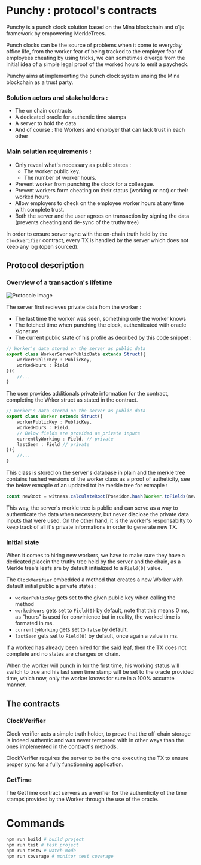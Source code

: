# Punchy : protocol's contracts

Punchy is a punch clock solution based on the Mina blockchain and o1js framework by empowering MerkleTrees.

Punch clocks can be the source of problems when it come to everyday office life, from the worker
fear of being tracked to the employer fear of employees cheating by using tricks,
we can sometimes diverge from the initial idea of a simple legal proof of the worked
hours to emit a paycheck.

Punchy aims at implementing the punch clock system unsing the Mina blockchain as a trust party.

### Solution actors and stakeholders :
- The on chain contracts
- A dedicated oracle for authentic time stamps
- A server to hold the data
- And of course : the Workers and employer that can lack trust in each other

### Main solution requirements :

- Only reveal what's necessary as public states :
  - The worker public key.
  - The number of worker hours.
- Prevent worker from punching the clock for a colleague.
- Prevent workers form cheating on their status (working or not) or their worked hours.
- Allow employers to check on the employee worker hours at any time with complete trust.
- Both the server and the user agrees on transaction by signing the data (prevents cheating and de-sync of the truthy tree)

In order to ensure server sync with the on-chain truth held by the ```ClockVerifier``` contract,
every TX is handled by the server which does not keep any log (open sourced).

## Protocol description

### Overview of a transaction's lifetime

![Protocole image](https://image.noelshack.com/fichiers/2024/40/6/1728111893-capture-d-cran-du-2024-10-05-09-04-03.png)

The server first recieves private data from the worker :
- The last time the worker was seen, something only the worker knows
- The fetched time when punching the clock, authenticated with oracle signature
- The current public state of his profile as decribed by this code snippet :

```typescript
// Worker's data stored on the server as public data
export class WorkerServerPublicData extends Struct({
    workerPublicKey : PublicKey,
    workedHours : Field
}){
    //...
}
```

The user provides additionals private information for the contract, completing the Wrker struct as
stated in the contract.

```typescript
// Worker's data stored on the server as public data
export class Worker extends Struct({
    workerPublicKey : PublicKey,
    workedHours : Field,
    // Below fields are provided as private inputs
    currentlyWorking : Field, // private
    lastSeen : Field // private
}){
    //...
}
```

This class is stored on the server's database in plain and the merkle tree contains hashed versions
of the worker class as a proof of autheticity, see the below exmaple of an updated tot he merkle tree
for exmaple : 

```typescript
const newRoot = witness.calculateRoot(Poseidon.hash(Worker.toFields(newWorker)));
```

This way, the server's merkle tree is public and can serve as a way to authenticate the data
when necessary, but never disclose the private data inputs that were used. On the other hand, it is
the worker's responsabilty to keep track of all it's private informations in order to generate new TX.

### Initial state

When it comes to hiring new workers, we have to make sure they have a dedicated placein the truthy tree
held by the server and the chain, as a Merkle tree's leafs are by default initialized to a ```Field(0)``` value.

The ```ClockVerifier``` embedded a method that creates a new Worker with default initial public a private states :

- ```workerPublicKey``` gets set to the given public key when calling the method
- ```workedHours``` gets set to ```Field(0)``` by default, note that this means 0 ms, as "hours" is used for convinience but in reality, the worked time is formated in ms.
- ```currentlyWorking``` gets set to ```false``` by default.
- ```lastSeen``` gets set to ```Field(0)``` by default, once again a value in ms.

If a worked has already been hired for the said leaf, then the TX does not complete and no states are changes on chain.

When the worker will punch in for the first time, his working status will switch to true and his last seen
time stamp will be set to the oracle provided time, which now, only the worker knows for sure in a 100% 
accurate manner.

## The contracts

### ClockVerifier

Clock verifier acts a simple truth holder, to prove that the off-chain storage is indeed authentic 
and was never tempered with in other ways than the ones implemented in the contract's methods.

ClockVerifier requires the server to be the one executing the TX to ensure proper sync for a fully
functionning application.

### GetTime

The GetTime contract servers as a verifier for the authenticity of the time stamps provided by the
Worker through the use of the oracle.

# Commands

```sh
npm run build # build project
npm run test # test project
npm run testw # watch mode
npm run coverage # monitor test coverage
```